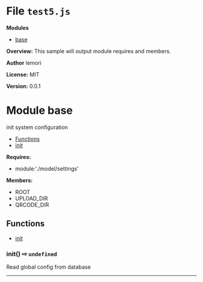 # File `test5.js`

**Modules**
* [base](#module-base)


**Overview:** This sample will output module requires and members.



 **Author** lemori

**License:** MIT 

**Version:** 0.0.1

# Module base
init system configuration


* [Functions](#functions)
* [init](#init-x21e8-)

**Requires:**

+ module:'./model/settings'

**Members:**

+ ROOT
+ UPLOAD_DIR
+ QRCODE_DIR

## Functions
* [init](#init-x21e8-)

### init()  &#x21e8; `undefined`

Read global config from database






---


